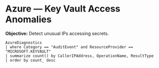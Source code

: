 # Azure — Key Vault Access Anomalies
**Objective:** Detect unusual IPs accessing secrets.

```kql
AzureDiagnostics
| where Category == "AuditEvent" and ResourceProvider == "MICROSOFT.KEYVAULT"
| summarize count() by CallerIPAddress, OperationName, ResultType
| order by count_ desc
```
